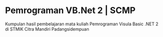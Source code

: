 # Pemrograman VB.Net 2 | SCMP

Kumpulan hasil pembelajaran mata kuliah Pemrograman Visula Basic .NET 2 di STMIK Citra Mandiri Padangsidempuan
